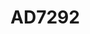 # AD7292

```{devicetree} /wsshare/analog_work/vger/linux/Documentation/devicetree/bindings/iio/adc/adi,ad7292.yaml
```